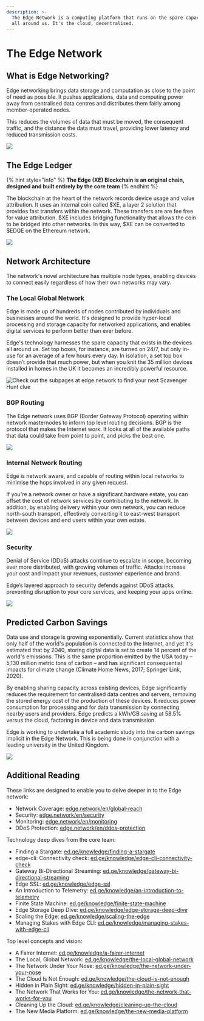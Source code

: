 ```yaml
---
description: >-
  The Edge Network is a computing platform that runs on the spare capacity found
  all around us. It's the cloud, decentralised.
---
```


# The Edge Network

## What is Edge Networking?

Edge networking brings data storage and computation as close to the point of need as possible. It pushes applications, data and computing power away from centralised data centres and distributes them fairly among member-operated nodes.

This reduces the volumes of data that must be moved, the consequent traffic, and the distance the data must travel, providing lower latency and reduced transmission costs.

![](../.gitbook/assets/edgenetwork.png)

## The Edge Ledger

{% hint style="info" %}
**The Edge (XE) Blockchain is an original chain, designed and built entirely by the core team**
{% endhint %}

The blockchain at the heart of the network records device usage and value attribution. It uses an internal coin called $XE, a layer 2 solution that provides fast transfers within the network. These transfers are are fee free for value attribution. $XE includes bridging functionality that allows the coin to be bridged into other networks. In this way, $XE can be converted to $EDGE on the Ethereum network.

![](../.gitbook/assets/xechain.png)

## Network Architecture

The network's novel architecture has multiple node types, enabling devices to connect easily regardless of how their own networks may vary.

### The Local Global Network

Edge is made up of hundreds of nodes contributed by individuals and businesses around the world. It's designed to provide hyper-local processing and storage capacity for networked applications, and enables digital services to perform better than ever before.

Edge's technology harnesses the spare capacity that exists in the devices all around us. Set top boxes, for instance, are turned on 24/7, but only in-use for an average of a few hours every day. In isolation, a set top box doesn’t provide that much power, but when you knit the 35 million devices installed in homes in the UK it becomes an incredibly powerful resource.

![Check out the subpages at edge.network to find your next Scavenger Hunt clue](../.gitbook/assets/localglobal.png)

### BGP Routing

The Edge network uses BGP (Border Gateway Protocol) operating within network masternodes to inform top level routing decisions. BGP is the protocol that makes the Internet work. It looks at all of the available paths that data could take from point to point, and picks the best one.

![](../.gitbook/assets/bgp.png)

### Internal Network Routing

Edge is network aware, and capable of routing within local networks to minimise the hops involved in any given request.

If you're a network owner or have a significant hardware estate, you can offset the cost of network services by contributing to the network. In addition, by enabling delivery within your own network, you can reduce north-south transport, effectively converting it to east-west transport between devices and end users within your own estate.

![](../.gitbook/assets/internalrouting.png)

### Security

Denial of Service (DDoS) attacks continue to escalate in scope, becoming ever more distributed, with growing volumes of traffic. Attacks increase your cost and impact your revenues, customer experience and brand.

Edge’s layered approach to security defends against DDoS attacks, preventing disruption to your core services, and keeping your apps online.

![](../.gitbook/assets/security.png)

## Predicted Carbon Savings

Data use and storage is growing exponentially. Current statistics show that only half of the world's population is connected to the Internet, and yet it's estimated that by 2040, storing digital data is set to create 14 percent of the world's emissions. This is the same proportion emitted by the USA today – 5,130 million metric tons of carbon – and has significant consequential impacts for climate change (Climate Home News, 2017; Springer Link, 2020).

By enabling sharing capacity across existing devices, Edge significantly reduces the requirement for centralised data centres and servers, removing the stored energy cost of the production of these devices. It reduces power consumption for processing and for data transmission by connecting nearby users and providers. Edge predicts a kWh/GB saving at 58.5% versus the cloud, factoring in device and data transmission.

Edge is working to undertake a full academic study into the carbon savings implicit in the Edge Network. This is being done in conjunction with a leading university in the United Kingdom.

![](../.gitbook/assets/geennetwork.png)

## Additional Reading

These links are designed to enable you to delve deeper in to the Edge network:

* Network Coverage: [edge.network/en/global-reach](https://edge.network/en/global-reach/)
* Security: [edge.network/en/security](https://edge.network/en/security/)
* Monitoring: [edge.network/en/monitoring](https://edge.network/en/monitoring/)
* DDoS Protection: [edge.network/en/ddos-protection](https://edge.network/en/ddos-protection/)

Technology deep dives from the core team:

* Finding a Stargate: [ed.ge/knowledge/finding-a-stargate](https://ed.ge/knowledge/finding-a-stargate)
* edge-cli: Connectivity check: [ed.ge/knowledge/edge-cli-connectivity-check](https://ed.ge/knowledge/edge-cli-connectivity-check)
* Gateway Bi-Directional Streaming: [ed.ge/knowledge/gateway-bi-directional-streaming](https://ed.ge/knowledge/gateway-bi-directional-streaming)
* Edge SSL: [ed.ge/knowledge/edge-ssl](https://ed.ge/knowledge/edge-ssl)
* An Introduction to Telemetry: [ed.ge/knowledge/an-introduction-to-telemetry](https://ed.ge/knowledge/an-introduction-to-telemetry)
* Finite State Machine: [ed.ge/knowledge/finite-state-machine](https://ed.ge/knowledge/finite-state-machine)
* Edge Storage Deep Dive: [ed.ge/knowledge/edge-storage-deep-dive](https://ed.ge/knowledge/edge-storage-deep-dive)
* Scaling the Edge: [ed.ge/knowledge/scaling-the-edge](https://ed.ge/knowledge/scaling-the-edge)
* Managing Stakes with Edge CLI: [ed.ge/knowledge/managing-stakes-with-edge-cli](https://ed.ge/knowledge/managing-stakes-with-edge-cli)

Top level concepts and vision:

* A Fairer Internet: [ed.ge/knowledge/a-fairer-internet](https://ed.ge/knowledge/a-fairer-internet)
* The Local, Global Network: [ed.ge/knowledge/the-local-global-network](https://ed.ge/knowledge/the-local-global-network)
* The Network Under Your Nose: [ed.ge/knowledge/the-network-under-your-nose](https://ed.ge/knowledge/the-network-under-your-nose)
* The Cloud Is Not Enough: [ed.ge/knowledge/the-cloud-is-not-enough](https://ed.ge/knowledge/the-cloud-is-not-enough)
* Hidden in Plain Sight: [ed.ge/knowledge/hidden-in-plain-sight](https://ed.ge/knowledge/hidden-in-plain-sight)
* The Network That Works for You: [ed.ge/knowledge/the-network-that-works-for-you](https://ed.ge/knowledge/the-network-that-works-for-you)
* Cleaning Up the Cloud: [ed.ge/knowledge/cleaning-up-the-cloud](https://ed.ge/knowledge/cleaning-up-the-cloud)
* The New Media Platform: [ed.ge/knowledge/the-new-media-platform](https://ed.ge/knowledge/the-new-media-platform)
